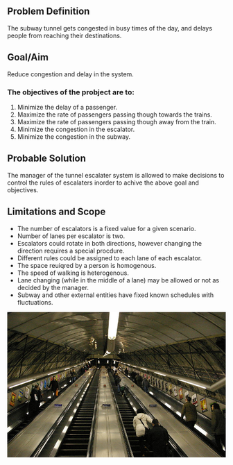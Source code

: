 ## Problem Definition
The subway tunnel gets congested in busy times of the day, and delays people from reaching their destinations.

## Goal/Aim
Reduce congestion and delay in the system.

### The objectives of the probject are to:
1. Minimize the delay of a passenger.
2. Maximize the rate of passengers passing though towards the trains.
3. Maximize the rate of passengers passing though away from the train.
4. Minimize the congestion in the escalator.
5. Minimize the congestion in the subway.

## Probable Solution
The manager of the tunnel escalater system is allowed to make decisions to control the rules of escalaters inorder to achive the above goal and objectives.

## Limitations and Scope
- The number of escalators is a fixed value for a given scenario.
- Number of lanes per escalator is two.
- Escalators could rotate in both directions, however changing the direction requires a special procdure.
- Different rules could be assigned to each lane of each escalator.
- The space reuiqred by a person is homogenous.
- The speed of walking is heterogenous.
- Lane changing (while in the middle of a lane) may be allowed or not as decided by the manager.
- Subway and other external entities have fixed known schedules with fluctuations.

![An Example: A Picture of Holborn Tube Station Escalator](./images/800px-Holborn_Tube_Station_Escalator.jpg)
